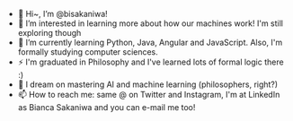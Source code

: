 - 👋 Hi~, I’m @bisakaniwa!
- 👀 I’m interested in learning more about how our machines work! I'm still exploring though
- 🌱 I’m currently learning Python, Java, Angular and JavaScript. Also, I'm formally studying computer sciences.
- ⚡ I'm graduated in Philosophy and I've learned lots of formal logic there :)
- 💞️ I dream on mastering AI and machine learning (philosophers, right?)
- 📫 How to reach me: same @ on Twitter and Instagram, I'm at LinkedIn as Bianca Sakaniwa and you can e-mail me too!

<!---
bisakaniwa/bisakaniwa is a ✨ special ✨ repository because its `README.md` (this file) appears on your GitHub profile.
You can click the Preview link to take a look at your changes.
--->
